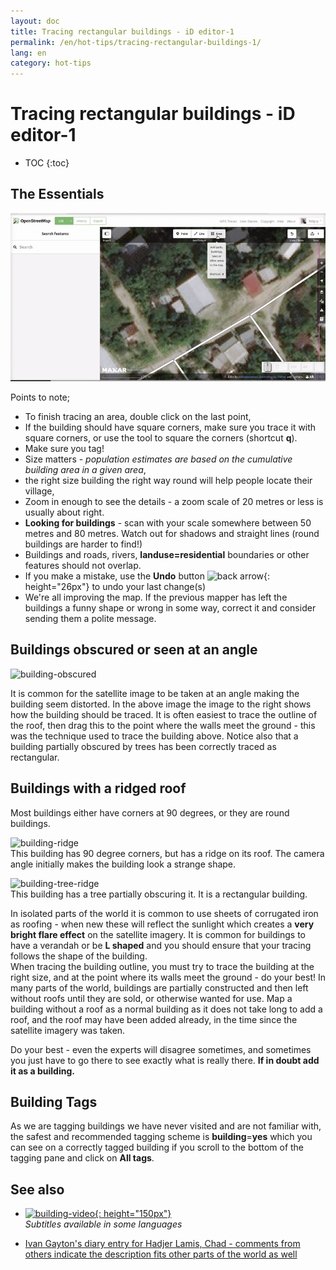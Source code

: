 ```yaml
---
layout: doc
title: Tracing rectangular buildings - iD editor-1
permalink: /en/hot-tips/tracing-rectangular-buildings-1/
lang: en
category: hot-tips
---
```


Tracing rectangular buildings - iD editor-1
============

- TOC
{:toc}

The Essentials
----------

![Rectangular building][]  


Points to note;  

- To finish tracing an area, double click on the last point,
- If the building should have square corners, make sure you trace it with square corners, or use the tool to square the corners (shortcut **q**).  
- Make sure you tag!  
- Size matters - *population estimates are based on the cumulative building area in a given area*,  
- the right size building the right way round will help people locate their village,  
- Zoom in enough to see the details - a zoom scale of 20 metres or less is usually about right.  
- **Looking for buildings** - scan with your scale somewhere between 50 metres and 80 metres. Watch out for shadows and straight lines (round buildings are harder to find!)  
- Buildings and roads, rivers, **landuse=residential** boundaries or other features should not overlap.  
- If you make a mistake, use the **Undo** button ![back arrow]{: height="26px"} to undo your last change(s)  
- We're all improving the map. If the previous mapper has left the buildings a funny shape or wrong in some way, correct it and consider sending them a polite message.  

Buildings obscured or seen at an angle  
--------------------------------------

![building-obscured][]  

It is common for the satellite image to be taken at an angle making the building seem distorted. In the above image the image to the right shows how the building should be traced. It is often easiest to trace the outline of the roof, then drag this to the point where the walls meet the ground - this was the technique used to trace the building above. Notice also that a building partially obscured by trees has been correctly traced as rectangular. 

Buildings with a ridged roof
----------------------------
 
Most buildings either have corners at 90 degrees, or they are round buildings.  

![building-ridge][]  
This building has 90 degree corners, but has a ridge on its roof. The camera angle initially makes the building look a strange shape.  

![building-tree-ridge][]  
This building has a tree partially obscuring it. It is a rectangular building.  

In isolated parts of the world it is common to use sheets of corrugated iron as roofing - when new these will reflect the sunlight which creates a **very bright flare effect** on the satellite imagery. It is common for buildings to have a verandah or be **L shaped** and you should ensure that your tracing follows the shape of the building.  
When tracing the building outline, you must try to trace the building at the right size, and at the point where its walls meet the ground - do your best! In many parts of the world, buildings are partially constructed and then left without roofs until they are sold, or otherwise wanted for use. Map a building without a roof as a normal building as it does not take long to add a roof, and the roof may have been added already, in the time since the satellite imagery was taken.  

Do your best - even the experts will disagree sometimes, and sometimes you just have to go there to see exactly what is really there. **If in doubt add it as a building.**  

Building Tags
-------------

As we are tagging buildings we have never visited and are not familiar with, the safest and recommended tagging scheme is **building**=**yes** which you can see on a correctly tagged building if you scroll to the bottom of the tagging pane and click on **All tags**.

See also  
---------

- [![building-video]{: height="150px"}](https://www.youtube.com/watch?v=VPJz-AucqF4&index=7&list=PLb9506_-6FMHZ3nwn9heri3xjQKrSq1hN "Humanitarian OpenStreetMap Team Tutorial Videos - Adding a Building to OpenStreetMap")  
*Subtitles available in some languages*  

- [Ivan Gayton's diary entry for Hadjer Lamis, Chad - comments from others indicate the description fits other parts of the world as well](https://www.openstreetmap.org/user/IvanGayton/diary/38612)



[Rectangular building]: /images/hot-tips/rectangular_building-1.gif "Tracing a rectangular building, squaring the corners, and adding tags."
[keymon]:/images/hot-tips/keymon.png
[building-ridge]: /images/hot-tips/building-ridge.png
[back arrow]: /images/beginner/back-arrow.png
[building-tree-ridge]: /images/hot-tips/building-tree-ridge.png
[building-obscured]: /images/hot-tips/buildings-obscured-traced-1.png "Before & after - tracing a building seen at an angle"
[building-video]: /images/hot-tips/building-video.png "Humanitarian OpenStreetMap Team Tutorial Videos - Adding a Building to OpenStreetMap"
